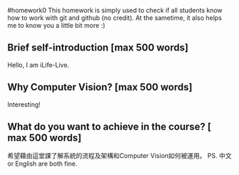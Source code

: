 #homework0
This homework is simply used to check if all students know how to work with git and github (no credit).
At the sametime, it also helps me to know you a little bit more :)

## Brief self-introduction [max 500 words]
Hello, I am iLife-Live.
## Why Computer Vision? [max 500 words]
Interesting!
## What do you want to achieve in the course? [ max 500 words]
希望藉由這堂課了解系統的流程及架構和Computer Vision如何被運用。
PS. 中文 or English are both fine.
